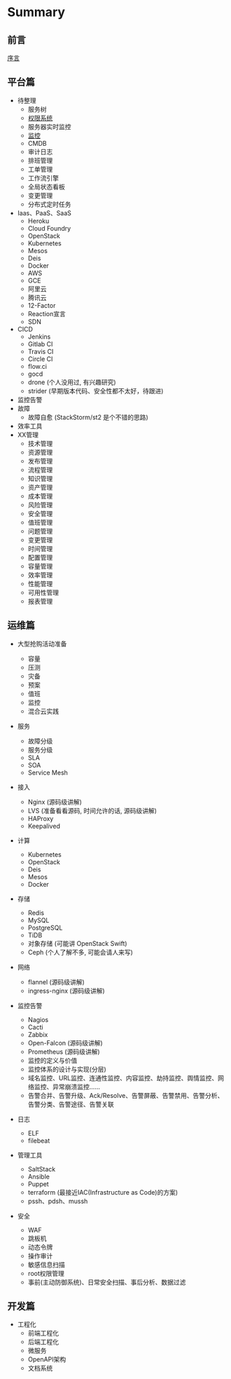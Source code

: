 # Summary

## 前言

[序言](./README.md)

## 平台篇

* 待整理
    * 服务树
    * [权限系统](./docs/IAM.md)
    * 服务器实时监控
    * [监控](./docs/monitoring/index.md)
    * CMDB
    * 审计日志
    * 排班管理
    * 工单管理
    * 工作流引擎
    * 全局状态看板
    * 变更管理
    * 分布式定时任务
* Iaas、PaaS、SaaS
    * Heroku
    * Cloud Foundry
    * OpenStack
    * Kubernetes
    * Mesos
    * Deis
    * Docker
    * AWS
    * GCE
    * 阿里云
    * 腾讯云
    * 12-Factor
    * Reaction宣言
    * SDN
* CICD
    * Jenkins
    * Gitlab CI
    * Travis CI
    * Circle CI
    * flow.ci
    * gocd
    * drone (个人没用过, 有兴趣研究)
    * strider (早期版本代码、安全性都不太好，待跟进)
* 监控告警
* 故障
    * 故障自愈 (StackStorm/st2 是个不错的思路)
* 效率工具
* XX管理
    * 技术管理
    * 资源管理
    * 发布管理
    * 流程管理
    * 知识管理
    * 资产管理
    * 成本管理
    * 风险管理
    * 安全管理
    * 值班管理
    * 问题管理
    * 变更管理
    * 时间管理
    * 配置管理
    * 容量管理
    * 效率管理
    * 性能管理
    * 可用性管理
    * 报表管理

## 运维篇

* 大型抢购活动准备
    * 容量
    * 压测
    * 灾备
    * 预案
    * 值班
    * 监控
    * 混合云实践
* 服务
    * 故障分级
    * 服务分级
    * SLA
    * SOA
    * Service Mesh
* 接入
    * Nginx (源码级讲解)
    * LVS  (准备看看源码, 时间允许的话, 源码级讲解)
    * HAProxy
    * Keepalived
* 计算
    * Kubernetes
    * OpenStack
    * Deis
    * Mesos
    * Docker
* 存储
    * Redis
    * MySQL
    * PostgreSQL
    * TiDB
    * 对象存储 (可能讲 OpenStack Swift)
    * Ceph (个人了解不多, 可能会请人来写)
* 网络
    * flannel (源码级讲解)
    * ingress-nginx (源码级讲解)

* 监控告警
    * Nagios
    * Cacti
    * Zabbix
    * Open-Falcon (源码级讲解)
    * Prometheus (源码级讲解)
    * 监控的定义与价值
    * 监控体系的设计与实现(分层)
    * 域名监控、URL监控、连通性监控、内容监控、劫持监控、舆情监控、网络监控、异常崩溃监控……
    * 告警合并、告警升级、Ack/Resolve、告警屏蔽、告警禁用、告警分析、告警分类、告警途径、告警关联

* 日志
    * ELF
    * filebeat

* 管理工具
    * SaltStack
    * Ansible
    * Puppet
    * terraform (最接近IAC(Infrastructure as Code)的方案)
    * pssh、pdsh、mussh
* 安全
    * WAF
    * 跳板机
    * 动态令牌
    * 操作审计
    * 敏感信息扫描
    * root权限管理
    * 事前(主动防御系统)、日常安全扫描、事后分析、数据过滤

## 开发篇

* 工程化
    * 前端工程化
    * 后端工程化
    * 微服务
    * OpenAPI架构
    * 文档系统
